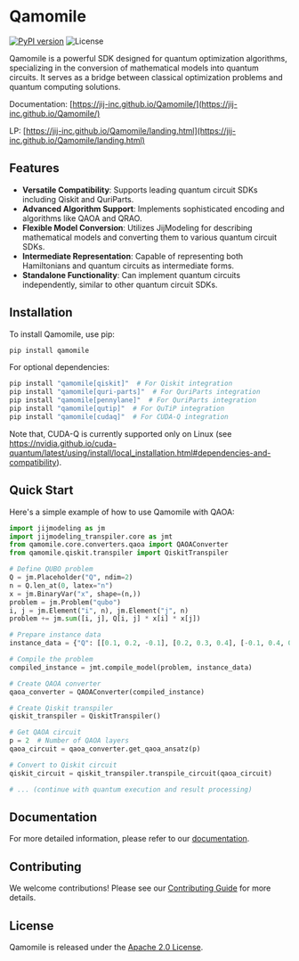 # Qamomile

[![PyPI version](https://badge.fury.io/py/qamomile.svg)](https://badge.fury.io/py/qamomile)
![License](https://img.shields.io/badge/License-Apache%202.0-blue.svg)

Qamomile is a powerful SDK designed for quantum optimization algorithms, specializing in the conversion of mathematical models into quantum circuits. It serves as a bridge between classical optimization problems and quantum computing solutions.

Documentation: [https://jij-inc.github.io/Qamomile/](https://jij-inc.github.io/Qamomile/)

LP: [https://jij-inc.github.io/Qamomile/landing.html](https://jij-inc.github.io/Qamomile/landing.html)

## Features

- **Versatile Compatibility**: Supports leading quantum circuit SDKs including Qiskit and QuriParts.
- **Advanced Algorithm Support**: Implements sophisticated encoding and algorithms like QAOA and QRAO.
- **Flexible Model Conversion**: Utilizes JijModeling for describing mathematical models and converting them to various quantum circuit SDKs.
- **Intermediate Representation**: Capable of representing both Hamiltonians and quantum circuits as intermediate forms.
- **Standalone Functionality**: Can implement quantum circuits independently, similar to other quantum circuit SDKs.

## Installation

To install Qamomile, use pip:

```bash
pip install qamomile
```

For optional dependencies:

```bash
pip install "qamomile[qiskit]"  # For Qiskit integration
pip install "qamomile[quri-parts]"  # For QuriParts integration
pip install "qamomile[pennylane]"  # For QuriParts integration
pip install "qamomile[qutip]"  # For QuTiP integration
pip install "qamomile[cudaq]"  # For CUDA-Q integration
```

Note that, CUDA-Q is currently supported only on Linux (see https://nvidia.github.io/cuda-quantum/latest/using/install/local_installation.html#dependencies-and-compatibility).

## Quick Start

Here's a simple example of how to use Qamomile with QAOA:

```python
import jijmodeling as jm
import jijmodeling_transpiler.core as jmt
from qamomile.core.converters.qaoa import QAOAConverter
from qamomile.qiskit.transpiler import QiskitTranspiler

# Define QUBO problem
Q = jm.Placeholder("Q", ndim=2)
n = Q.len_at(0, latex="n")
x = jm.BinaryVar("x", shape=(n,))
problem = jm.Problem("qubo")
i, j = jm.Element("i", n), jm.Element("j", n)
problem += jm.sum([i, j], Q[i, j] * x[i] * x[j])

# Prepare instance data
instance_data = {"Q": [[0.1, 0.2, -0.1], [0.2, 0.3, 0.4], [-0.1, 0.4, 0.0]]}

# Compile the problem
compiled_instance = jmt.compile_model(problem, instance_data)

# Create QAOA converter
qaoa_converter = QAOAConverter(compiled_instance)

# Create Qiskit transpiler
qiskit_transpiler = QiskitTranspiler()

# Get QAOA circuit
p = 2  # Number of QAOA layers
qaoa_circuit = qaoa_converter.get_qaoa_ansatz(p)

# Convert to Qiskit circuit
qiskit_circuit = qiskit_transpiler.transpile_circuit(qaoa_circuit)

# ... (continue with quantum execution and result processing)
```

## Documentation

For more detailed information, please refer to our [documentation](https://jij-inc.github.io/Qamomile/).

## Contributing

We welcome contributions! Please see our [Contributing Guide](docs/contribute.md) for more details.

## License

Qamomile is released under the [Apache 2.0 License](LICENSE).
